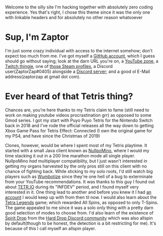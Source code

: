 Welcome to the silly site I'm hacking together with absolutely zero coding experience. Yes that's right, I chose this theme since it was the only one with linkable headers and for absolutely no other reason whatsoever
# Sup, I'm Zaptor
I'm just some crazy individual with access to the internet somehow; don't expect too much from me. I've got myself a [GitHub account](https://github.com/ZaptorZap), which I guess should go without saying; look at the darn URL you're on, a [YouTube zone](https://www.youtube.com/channel/UCRLu8x5T594NtG09DmCFD-w), a [Twitch thingie](https://www.twitch.tv/zaptorzap), one of [those Steam profiles](https://steamcommunity.com/id/ZaptorZap), a Discord user(ZaptorZap#0405) alongside a [Discord server](https://discord.gg/vMkm8QHbUY); and a good ol E-Mail address(zaptorzap at gmail dot com).
# Ever heard of that Tetris thing?
Chances are, you're here thanks to my Tetris claim to fame (still need to work on making youtube videos procrastination grr) as opposed to some Gmod series. I got my start with Puyo Puyo Tetris for the Nintendo Switch back in 2018 and I've rode the official releases all the way down to getting Xbox Game Pass for Tetris Effect: Connected (I own the original game for my PS4, and have since the Christmas of 2019)

Clones, however, would be where I spent most of my Tetris playtime. It started with a small Java client known as [NullpoMino](https://github.com/nullpomino/nullpomino), where I would my time stacking it out in a 200 line marathon mode all single player. NullpoMino *had* multiplayer compatibility, but I just wasn't interested in getting my organs harvested by the only pros still on this client with no chance of fighting back. While sticking to my solo roots, I'd still watch big players such as [Wumbotize](https://www.youtube.com/channel/UCVx7kmzyY3z5T_jAgbDW-Fw) since they're one hell of a bug to exterminate from your YouTube recommendations. It was thanks to this guy I found out about [TETR.IO](https://tetr.io) during its "INFDEV" period, and I found myself very interested in it. One thing lead to another and before you knew it I had [an account](https://ch.tetr.io/u/zaptor) I would keep up with from then til now. I would also learn about the [Tetra Legends](https://tetralegends.app/) game; which rewarded All Spins, as opposed to only T-Spins. The game appealed to me since it was a solo only thing with a pretty darn good selection of modes to choose from. I'd also learn of the existence of [Spirit Drop](https://rayblastgames.com/spiritdrop.php) from the [Hard Drop Discord community](https://discord.gg/harddrop) which was also allspin by default(though to be honest, the detection is a bit restricting for me). It's because of this I call myself an allspin player.

